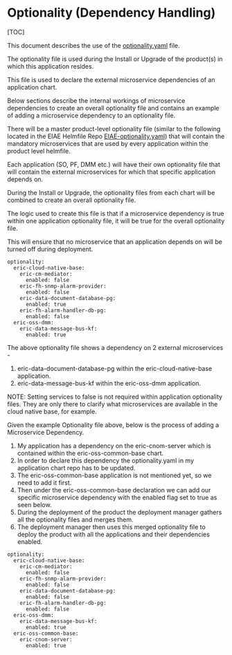 # Optionality (Dependency Handling)

[TOC]


This document describes the use of the [optionality.yaml](../charts/__helmChartDockerImageName__/optionality.yaml) file.

The optionality file is used during the Install or Upgrade of the product(s) in which this application resides.

This file is used to declare the external microservice dependencies of an application chart.

Below sections describe the internal workings of microservice dependencies to create an overall optionality file and contains an example of adding a microservice dependency to an optionality file.


There will be a master product-level optionality file (similar to the following located in the EIAE Helmfile Repo [EIAE-optionality.yaml](https://gerrit.ericsson.se/plugins/gitiles/OSS/com.ericsson.oss.eiae/eiae-helmfile/+/HEAD/helmfile/optionality.yaml)) that will contain the mandatory microservices that are used by every application within the product level helmfile.

Each application (SO, PF, DMM etc.) will have their own optionality file that will contain the external microservices for which that specific application depends on.

During the Install or Upgrade, the optionality files from each chart will be combined to create an overall optionality file.

The logic used to create this file is that if a microservice dependency is true within one application optionality file, it will be true for the overall optionality file.

This will ensure that no microservice that an application depends on will be turned off during deployment.


```
optionality:
  eric-cloud-native-base:
    eric-cm-mediator:
      enabled: false
    eric-fh-snmp-alarm-provider:
      enabled: false
    eric-data-document-database-pg:
      enabled: true
    eric-fh-alarm-handler-db-pg:
      enabled: false
  eric-oss-dmm:
    eric-data-message-bus-kf:
      enabled: true
```

The above optionality file shows a dependency on 2 external microservices -
1. eric-data-document-database-pg within the eric-cloud-native-base application.
2. eric-data-message-bus-kf within the eric-oss-dmm application.

NOTE: Setting services to false is not required within application optionality files.
They are only there to clarify what microservices are available in the cloud native base, for example.


Given the example Optionality file above, below is the process of adding a Microservice Dependency.

1. My application has a dependency on the eric-cnom-server which is contained within the eric-oss-common-base chart.
2. In order to declare this dependency the optionality.yaml in my application chart repo has to be updated.
3. The eric-oss-common-base application is not mentioned yet, so we need to add it first.
4. Then under the eric-oss-common-base declaration we can add our specific microservice dependency with the enabled flag set to true as seen below.
5. During the deployment of the product the deployment manager gathers all the optionality files and merges them.
6. The deployment manager then uses this merged optionality file to deploy the product with all the applications and their dependencies enabled.


```
optionality:
  eric-cloud-native-base:
    eric-cm-mediator:
      enabled: false
    eric-fh-snmp-alarm-provider:
      enabled: false
    eric-data-document-database-pg:
      enabled: false
    eric-fh-alarm-handler-db-pg:
      enabled: false
  eric-oss-dmm:
    eric-data-message-bus-kf:
      enabled: true
  eric-oss-common-base:
    eric-cnom-server:
      enabled: true
```
